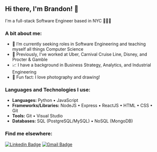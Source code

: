 ## Hi there, I'm Brandon! 👋
I'm a full-stack Software Engineer based in NYC 👨🏼‍💻

### A bit about me:
- 🔭 I’m currently seeking roles in Software Engineering and teaching myself all things Computer Science
- 💼 Previously, I've worked at Uber, Carnival Cruise Line, Disney, and Procter & Gamble
- 📈 I have a background in Business Strategy, Analytics, and Industrial Engineering
- 📸 Fun fact: I love photography and drawing!

### Languages and Technologies I use:
* __Languages:__ Python • JavaScript
* __Frameworks/Libraries:__ NodeJS • Express • ReactJS • HTML • CSS • Git
* __Tools:__ Git • Visual Studio
* __Databases:__ SQL (PostgreSQL/MySQL) • NoSQL (MongoDB)

### Find me elsewhere:
[![Linkedin Badge](https://img.shields.io/badge/-LinkedIn-blue?style=flat-square&logo=Linkedin&logoColor=white&link=https://linkedin.com/in/brandonpeebles)](https://linkedin.com/in/brandonpeebles)
[![Gmail Badge](https://img.shields.io/badge/-Gmail-c14438?style=flat-square&logo=Gmail&logoColor=white&link=mailto:peeblesbrandon@gmail.com)](mailto:peeblesbrandon@gmail.com)
